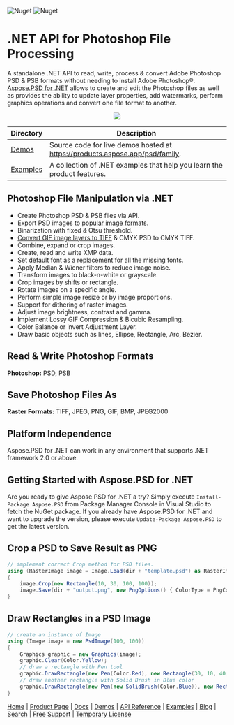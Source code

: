 ![Nuget](https://img.shields.io/nuget/v/Aspose.PSD) ![Nuget](https://img.shields.io/nuget/dt/Aspose.PSD) 

# .NET API for Photoshop File Processing

A standalone .NET API to read, write, process & convert Adobe Photoshop PSD & PSB formats without needing to install Adobe Photoshop®. [Aspose.PSD for .NET](https://products.aspose.com/psd/net) allows to create and edit the Photoshop files as well as provides the ability to update layer properties, add watermarks, perform graphics operations and convert one file format to another.

<p align="center">
  <a title="Download ZIP" href="https://github.com/aspose-psd/Aspose.PSD-for-.NET/archive/master.zip">
     <img src="http://i.imgur.com/hwNhrGZ.png" />
  </a>
</p>

Directory | Description
--------- | -----------
[Demos](Demos)  | Source code for live demos hosted at https://products.aspose.app/psd/family.
[Examples](Examples)  | A collection of .NET examples that help you learn the product features.



## Photoshop File Manipulation via .NET

- Create Photoshop PSD & PSB files via API.
- Export PSD images to [popular image formats](https://docs.aspose.com/psd/net/supported-file-formats/).
- Binarization with fixed & Otsu threshold.
- [Convert GIF image layers to TIFF](https://docs.aspose.com/psd/net/converting-images/) & CMYK PSD to CMYK TIFF.
- Combine, expand or crop images.
- Create, read and write XMP data.
- Set default font as a replacement for all the missing fonts.
- Apply Median & Wiener filters to reduce image noise.
- Transform images to black-n-white or grayscale.
- Crop images by shifts or rectangle.
- Rotate images on a specific angle.
- Perform simple image resize or by image proportions.
- Support for dithering of raster images.
- Adjust image brightness, contrast and gamma.
- Implement Lossy GIF Compression & Bicubic Resampling.
- Color Balance or invert Adjustment Layer.
- Draw basic objects such as lines, Ellipse, Rectangle, Arc, Bezier.

## Read & Write Photoshop Formats

**Photoshop:** PSD, PSB

## Save Photoshop Files As

**Raster Formats:** TIFF, JPEG, PNG, GIF, BMP, JPEG2000

## Platform Independence

Aspose.PSD for .NET can work in any environment that supports .NET framework 2.0 or above.

## Getting Started with Aspose.PSD for .NET

Are you ready to give Aspose.PSD for .NET a try? Simply execute `Install-Package Aspose.PSD` from Package Manager Console in Visual Studio to fetch the NuGet package. If you already have Aspose.PSD for .NET and want to upgrade the version, please execute `Update-Package Aspose.PSD` to get the latest version.

## Crop a PSD to Save Result as PNG

```csharp
// implement correct Crop method for PSD files.
using (RasterImage image = Image.Load(dir + "template.psd") as RasterImage)
{
    image.Crop(new Rectangle(10, 30, 100, 100));
    image.Save(dir + "output.png", new PngOptions() { ColorType = PngColorType.TruecolorWithAlpha });
}
```

## Draw Rectangles in a PSD Image

```csharp
// create an instance of Image
using (Image image = new PsdImage(100, 100))
{
    Graphics graphic = new Graphics(image);
    graphic.Clear(Color.Yellow);
    // draw a rectangle with Pen tool
    graphic.DrawRectangle(new Pen(Color.Red), new Rectangle(30, 10, 40, 80));
    // draw another rectangle with Solid Brush in Blue color
    graphic.DrawRectangle(new Pen(new SolidBrush(Color.Blue)), new Rectangle(10, 30, 80, 40));
}
```

[Home](https://www.aspose.com/) | [Product Page](https://products.aspose.com/psd/net) | [Docs](https://docs.aspose.com/psd/net/) | [Demos](https://products.aspose.app/psd/family) | [API Reference](https://apireference.aspose.com/psd/net) | [Examples](https://github.com/aspose-psd/Aspose.PSD-for-.NET) | [Blog](https://blog.aspose.com/category/psd/) | [Search](https://search.aspose.com/) | [Free Support](https://forum.aspose.com/c/psd) |  [Temporary License](https://purchase.aspose.com/temporary-license)
